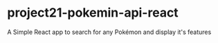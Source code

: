 # project21-pokemin-api-react
A Simple React app to search for any Pokémon and display it's features
